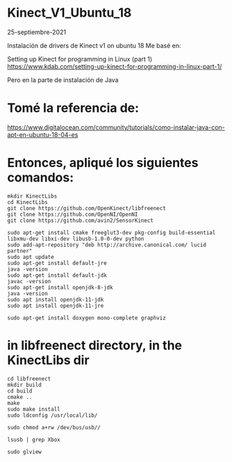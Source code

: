 # Kinect_V1_Ubuntu_18
25-septiembre-2021

Instalación de drivers de Kinect v1 on ubuntu 18
Me basé en:

Setting up Kinect for programming in Linux (part 1)
https://www.kdab.com/setting-up-kinect-for-programming-in-linux-part-1/

Pero en la parte de instalación de Java
# Tomé la referencia de:
https://www.digitalocean.com/community/tutorials/como-instalar-java-con-apt-en-ubuntu-18-04-es

# Entonces, apliqué los siguientes comandos:

```
mkdir KinectLibs 
cd KinectLibs
git clone https://github.com/OpenKinect/libfreenect
git clone https://github.com/OpenNI/OpenNI
git clone https://github.com/avin2/SensorKinect

sudo apt-get install cmake freeglut3-dev pkg-config build-essential libxmu-dev libxi-dev libusb-1.0-0-dev python
sudo add-apt-repository "deb http://archive.canonical.com/ lucid partner"
sudo apt update
sudo apt-get install default-jre
java -version
sudo apt-get install default-jdk
javac -version
sudo apt-get install openjdk-8-jdk
java -version
sudo apt install openjdk-11-jdk
sudo apt install openjdk-11-jre

sudo apt-get install doxygen mono-complete graphviz
```

# in libfreenect directory, in the KinectLibs dir
```
cd libfreenect
mkdir build
cd build
cmake ..
make
sudo make install
sudo ldconfig /usr/local/lib/
 
sudo chmod a+rw /dev/bus/usb//

lsusb | grep Xbox

sudo glview
```
